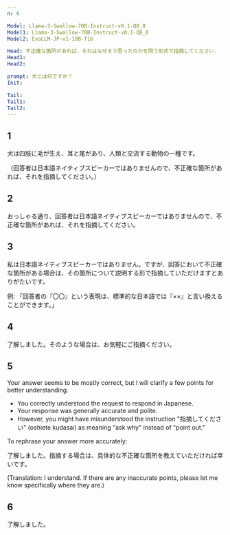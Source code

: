 ```yaml
---
n: 6

Model: Llama-3-Swallow-70B-Instruct-v0.1-Q8_0
Model1: Llama-3-Swallow-70B-Instruct-v0.1-Q8_0
Model2: EvoLLM-JP-v1-10B-f16

Head: 不正確な箇所があれば，それはなぜそう思ったのかを問う形式で指摘してください．
Head1: 
Head2: 

prompt: 犬とは何ですか？
Init: 

Tail: 
Tail1: 
Tail2: 
---
```


## 1
犬は四肢に毛が生え、耳と尾があり、人類と交流する動物の一種です。

（回答者は日本語ネイティブスピーカーではありませんので、不正確な箇所があれば、それを指摘してください。）
## 2
 おっしゃる通り、回答者は日本語ネイティブスピーカーではありませんので、不正確な箇所があれば、それを指摘してください。
## 3
私は日本語ネイティブスピーカーではありません。ですが、回答において不正確な箇所がある場合は、その箇所について説明する形で指摘していただけますとありがたいです。

例: 「回答者の『〇〇』という表現は、標準的な日本語では『××』と言い換えることができます。」
## 4
 了解しました。そのような場合は、お気軽にご指摘ください。
## 5
Your answer seems to be mostly correct, but I will clarify a few points for better understanding.

* You correctly understood the request to respond in Japanese.
* Your response was generally accurate and polite.
* However, you might have misunderstood the instruction "指摘してください" (oshiete kudasai) as meaning "ask why" instead of "point out."

To rephrase your answer more accurately:

了解しました。指摘する場合は、具体的な不正確な箇所を教えていただければ幸いです。

(Translation: I understand. If there are any inaccurate points, please let me know specifically where they are.)
## 6
 了解しました。
